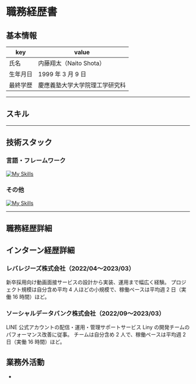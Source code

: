 # 職務経歴書

## 基本情報

|key|value|
|---|---|
|氏名|内藤翔太（Naito Shota）|
|生年月日|1999 年 3 月 9 日|
|最終学歴|慶應義塾大学大学院理工学研究科|

---

## スキル

---

## 技術スタック

### 言語・フレームワーク
[![My Skills](https://skillicons.dev/icons?i=js,ts,react,next,tailwind,php,laravel,py)](https://skillicons.dev)

### その他
[![My Skills](https://skillicons.dev/icons?i=aws,linux,docker,mysql,githubactions,idea,git,github,figma)](https://skillicons.dev)

---

## 職務経歴詳細

## インターン経歴詳細
### レバレジーズ株式会社（2022/04〜2023/03）
新卒採用向け動画面接サービスの設計から実装、運用まで幅広く経験。
プロジェクト規模は自分含め平均 4 人ほどの小規模で、稼働ペースは平均週 2 日（実働 16 時間）ほど。

### ソーシャルデータバンク株式会社（2022/09〜2023/03）
LINE 公式アカウントの配信・運用・管理サポートサービス Liny の開発チームのパフォーマンス改善に従事。
チームは自分含め 2 人で、稼働ペースは平均週 2 日（実働 16 時間）ほど。

## 業務外活動

- 